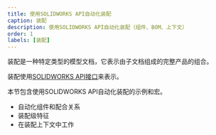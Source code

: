 ```yaml
---
title: 使用SOLIDWORKS API自动化装配
caption: 装配
description: 使用SOLIDWORKS API自动化装配（组件、BOM、上下文）
order: 1
labels: [装配]
---
```

装配是一种特定类型的模型文档，它表示由子文档组成的完整产品的组合。

装配使用[SOLIDWORKS API接口](https://help.solidworks.com/2018/english/api/sldworksapi/SolidWorks.Interop.sldworks~SolidWorks.Interop.sldworks.IAssemblyDoc.html)来表示。

本节包含使用SOLIDWORKS API自动化装配的示例和宏。

* 自动化组件和配合关系
* 装配级特征
* 在装配上下文中工作